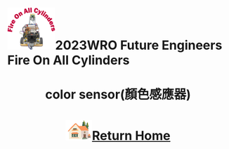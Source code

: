 ![LOGO](../../other/img/logo.png)2023WRO Future Engineers Fire On All Cylinders  
====
# <div align="center">color sensor(顏色感應器)</div> 


# <div align="center">![HOME](./other/img/Home.png)[Return Home](../)</div>  

